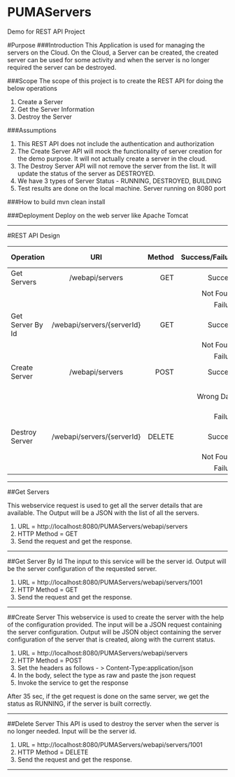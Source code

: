 # PUMAServers
Demo for REST API Project

#Purpose
###Introduction
This Application is used for managing the servers on the Cloud. On the Cloud, a Server can be created, the created server can be used for some activity and when the server is no longer required the server can be destroyed.

###Scope
The scope of this project is to create the REST API for doing the below operations

1. Create a Server
2. Get the Server Information
3. Destroy the Server

###Assumptions

1. This REST API does not include the authentication and authorization
2. The Create Server API will mock the functionality of server creation for the demo purpose. It will not actually create a server in the cloud.
3. The Destroy Server API will not remove the server from the list. It will update the status of the server as DESTROYED.
4. We have 3 types of Server Status - RUNNING, DESTROYED, BUILDING
5. Test results are done on the local machine. Server running on 8080 port

###How to build
mvn clean install

###Deployment
Deploy on the web server like Apache Tomcat

---

#REST API Design

| Operation        | URI           | Method  | Success/Failure | Status Code|
| ---------------- |:-------------:| -------:|----------------:|-----------:|
| Get Servers      | /webapi/servers | GET |Success|200|
||||Not Found|404|
||||Failure|500|
| Get Server By Id      | /webapi/servers/{serverId} | GET |Success|200|
||||Not Found|404|
||||Failure|500|
| Create Server      | /webapi/servers | POST |Success|201|
||||Wrong Data|400 or 415|
||||Failure|500|
| Destroy Server      | /webapi/servers/{serverId} | DELETE |Success|200 or 204|
||||Not Found|404|
||||Failure|500|

---

##Get Servers

This webservice request is used to get all the server details that are available. The Output will be a JSON with the list of all the servers. 

1. URL = http://localhost:8080/PUMAServers/webapi/servers
2. HTTP Method = GET
3. Send the request and get the response.

---

##Get Server By Id
The input to this service will be the server id. Output will be the server configuration of the requested server. 

1. URL = http://localhost:8080/PUMAServers/webapi/servers/1001
2. HTTP Method = GET
3. Send the request and get the response.

---

##Create Server
This webservice is used to create the server with the help of the configuration provided. The input will be a JSON request containing the server configuration. Output will be JSON object containing the server configuration of the server that is created, along with the current status.

1. URL = http://localhost:8080/PUMAServers/webapi/servers
2. HTTP Method = POST
3. Set the headers as follows - > Content-Type:application/json
4. In the body, select the type as raw and paste the json request
5. Invoke the service to get the response

After 35 sec, if the get request is done on the same server, we get the status as RUNNING, if the server is built correctly.

---

##Delete Server
This API is used to destroy the server when the server is no longer needed. Input will be the server id.

1. URL = http://localhost:8080/PUMAServers/webapi/servers/1001
2. HTTP Method = DELETE
3. Send the request and get the response.

---


